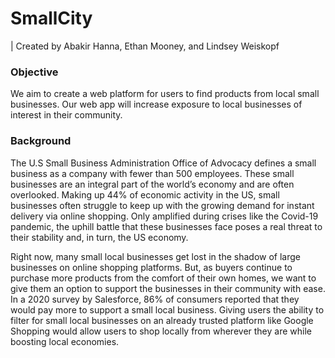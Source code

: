# SmallCity
| Created by Abakir Hanna, Ethan Mooney, and Lindsey Weiskopf

### Objective
We aim to create a web platform for users to find products from local small businesses. Our web app will increase exposure to local businesses of interest in their community. 

### Background
The U.S Small Business Administration Office of Advocacy defines a small business as a company with fewer than 500 employees. These small businesses are an integral part of the world’s economy and are often overlooked. Making up 44% of economic activity in the US, small businesses often struggle to keep up with the growing demand for instant delivery via online shopping. Only amplified during crises like the Covid-19 pandemic, the uphill battle that these businesses face poses a real threat to their stability and, in turn, the US economy.

Right now, many small local businesses get lost in the shadow of large businesses on online shopping platforms. But, as buyers continue to purchase more products from the comfort of their own homes, we want to give them an option to support the businesses in their community with ease. In a 2020 survey by Salesforce, 86% of consumers reported that they would pay more to support a small local business. Giving users the ability to filter for small local businesses on an already trusted platform like Google Shopping would allow users to shop locally from wherever they are while boosting local economies. 
